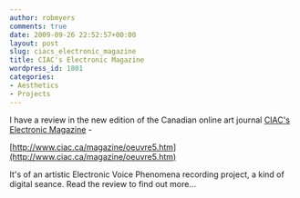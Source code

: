 ```yaml
---
author: robmyers
comments: true
date: 2009-09-26 22:52:57+00:00
layout: post
slug: ciacs_electronic_magazine
title: CIAC's Electronic Magazine
wordpress_id: 1801
categories:
- Aesthetics
- Projects
---
```


I have a review in the new edition of the Canadian online art journal [CIAC's Electronic Magazine](http://www.ciac.ca/magazine/oeuvre5.htm) -  
  
[http://www.ciac.ca/magazine/oeuvre5.htm](http://www.ciac.ca/magazine/oeuvre5.htm)  
  
It's of an artistic Electronic Voice Phenomena recording project, a kind of digital seance. Read the review to find out more...  


